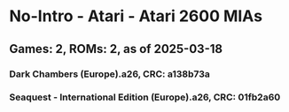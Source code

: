 # No-Intro - Atari - Atari 2600 MIAs
## Games: 2, ROMs: 2, as of 2025-03-18

### Dark Chambers (Europe).a26, CRC: a138b73a
### Seaquest - International Edition (Europe).a26, CRC: 01fb2a60
